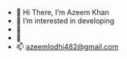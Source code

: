 - 👋 Hi There, I’m Azeem Khan
- 👀 I’m interested in developing
- 🌱 
- 💞️ 
- 📫 azeemlodhi482@gmail.com

<!---
AzeemKhan482/AzeemKhan482 is a ✨ special ✨ repository because its `README.md` (this file) appears on your GitHub profile.
You can click the Preview link to take a look at your changes.
--->
